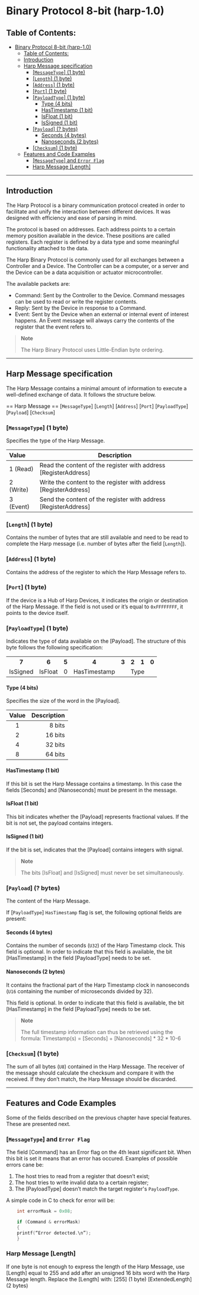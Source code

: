 # Binary Protocol 8-bit (harp-1.0)

## Table of Contents:
- [Binary Protocol 8-bit (harp-1.0)](#binary-protocol-8-bit-harp-10)
  - [Table of Contents:](#table-of-contents)
  - [Introduction](#introduction)
  - [Harp Message specification](#harp-message-specification)
    - [\[`MessageType`\] (1 byte)](#messagetype-1-byte)
    - [\[`Length`\] (1 byte)](#length-1-byte)
    - [\[`Address`\] (1 byte)](#address-1-byte)
    - [\[`Port`\] (1 byte)](#port-1-byte)
    - [\[`PayloadType`\] (1 byte)](#payloadtype-1-byte)
      - [Type (4 bits)](#type-4-bits)
      - [HasTimestamp (1 bit)](#hastimestamp-1-bit)
      - [IsFloat (1 bit)](#isfloat-1-bit)
      - [IsSigned (1 bit)](#issigned-1-bit)
    - [\[`Payload`\] (? bytes)](#payload--bytes)
      - [Seconds (4 bytes)](#seconds-4-bytes)
      - [Nanoseconds (2 bytes)](#nanoseconds-2-bytes)
    - [\[`Checksum`\] (1 byte)](#checksum-1-byte)
  - [Features and Code Examples](#features-and-code-examples)
    - [\[`MessageType`\] and `Error Flag`](#messagetype-and-error-flag)
    - [Harp Message \[Length\]](#harp-message-length)

---

## Introduction

The Harp Protocol is a binary communication protocol created in order to facilitate and unify the interaction between different devices. It was designed with efficiency and ease of parsing in mind.

The protocol is based on addresses. Each address points to a certain memory position available in the device. These positions are called registers. Each register is defined by a data type and some meaningful functionality attached to the data.

The Harp Binary Protocol is commonly used for all exchanges between a Controller and a Device. The Controller can be a computer, or a server and the Device can be a data acquisition or actuator microcontroller.

The available packets are:

* Command: Sent by the Controller to the Device. Command messages can be used to read or write the register contents.
* Reply: Sent by the Device in response to a Command.
* Event: Sent by the Device when an external or internal event of interest happens. An Event message will always carry the contents of the register that the event refers to.

> **Note**
>
> The Harp Binary Protocol uses Little-Endian byte ordering.

---

## Harp Message specification

The Harp Message contains a minimal amount of information to execute a well-defined exchange of data. It follows the structure below.

== Harp Message ==
[`MessageType`] [`Length`] [`Address`] [`Port`] [`PayloadType`] [`Payload`] [`Checksum`]

### [`MessageType`] (1 byte)

Specifies the type of the Harp Message.

|   Value   |  Description  |
| :-------  |  ----------- |
| 1 (Read)  |  Read the content of the register with address [RegisterAddress]  |
| 2 (Write) |   Write the content to the register with address [RegisterAddress]     |
| 3 (Event) |   Send the content of the register with address [RegisterAddress]     |

### [`Length`] (1 byte)

Contains the number of bytes that are still available and need to be read to complete the Harp message (i.e. number of bytes after the field [`Length`]).

### [`Address`] (1 byte)

Contains the address of the register to which the Harp Message refers to.

### [`Port`] (1 byte)

If the device is a Hub of Harp Devices, it indicates the origin or destination of the Harp Message. If the field is not used or it’s equal to `0xFFFFFFFF`, it points to the device itself.

### [`PayloadType`] (1 byte)

Indicates the type of data available on the [Payload].
The structure of this byte follows the following specification:
<table>
<tr>
    <th align="center">7</th>
    <th align="center">6</th>
    <th align="center">5</th>
    <th align="center">4</th>
    <th align="center">3</th>
    <th align="center">2</th>
    <th align="center">1</th>
    <th align="center">0</th>
</tr>
<tr>
    <td align="center">IsSigned</td>
    <td align="center">IsFloat</td>
    <td align="center">0</td>
    <td align="center">HasTimestamp</td>
    <td align="center" colspan="4">Type</td>
</tr>
</table>

#### Type (4 bits)

Specifies the size of the word in the [Payload].

|  Value  |  Description  |
| :-----: |  -----------: |
| 1       |    8 bits     |
| 2       |   16 bits     |
| 4       |   32 bits     |
| 8       |   64 bits     |

#### HasTimestamp (1 bit)

If this bit is set the Harp Message contains a timestamp. In this case the fields [Seconds] and [Nanoseconds] must be present in the message.

#### IsFloat (1 bit)

This bit indicates whether the [Payload] represents fractional values. If the bit is not set, the payload contains integers.

#### IsSigned (1 bit)

If the bit is set, indicates that the [Payload] contains integers with signal.

> **Note**
>
> The bits [IsFloat] and [IsSigned] must never be set simultaneously.

### [`Payload`] (? bytes)

The content of the Harp Message.

If [`PayloadType`] `HasTimestamp` flag is set, the following optional fields are present:

#### Seconds (4 bytes)

Contains the number of seconds (`U32`) of the Harp Timestamp clock. This field is optional. In order to indicate that this field is available, the bit [HasTimestamp] in the field [PayloadType] needs to be set.

#### Nanoseconds (2 bytes)

It contains the fractional part of the Harp Timestamp clock in nanoseconds (`U16` containing the number of microseconds divided by 32).

This field is optional. In order to indicate that this field is available, the bit [HasTimestamp] in the field [PayloadType] needs to be set.

> **Note**
>
> The full timestamp information can thus be retrieved using the formula:
> Timestamp(s) = [Seconds] + [Nanoseconds] * 32 * 10-6

### [`Checksum`] (1 byte)

The sum of all bytes (`U8`) contained in the Harp Message.
The receiver of the message should calculate the checksum and compare it with the received. If they don’t match, the Harp Message should be discarded.

---

## Features and Code Examples

Some of the fields described on the previous chapter have special features. These are presented next.

### [`MessageType`] and `Error Flag`

The field [Command] has an Error flag on the 4th least significant bit. When this bit is set it means that an error has occured.
Examples of possible errors cane be:

  1. The host tries to read from a register that doesn’t exist;
  2. The host tries to write invalid data to a certain register;
  3. The [PayloadType] doesn’t match the target register's `PayloadType`.

A simple code in C to check for error will be:

```C
    int errorMask = 0x08;

    if (Command & errorMask)
    {
    printf(“Error detected.\n”);
    }
```

### Harp Message [Length]

 If one byte is not enough to express the length of the Harp Message, use [Length] equal to 255 and add after an unsigned 16 bits word with the Harp Message length.
 Replace the [Length] with:
    [255] (1 byte) [ExtendedLength] (2 bytes)
